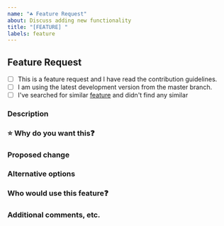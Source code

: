 ```yaml
---
name: "☘️ Feature Request"
about: Discuss adding new functionality
title: "[FEATURE] "
labels: feature
---
```


<!-- Before submitting a new issue, please make sure that the same issue has not been created already -->

## Feature Request

<!-- Replace the space character between the square brackets with an x in order to check the boxes -->

- [ ] This is a feature request and I have read the contribution guidelines.
- [ ] I am using the latest development version from the master branch.
- [ ] I've searched for similar [feature](../issues) and didn't find any similar

### Description

<!-- Explain the feature as clearly as you can. What is it, how would you expect it to work, and what value does it bring to CloudKats? -->

### ⭐️ Why do you want this❓

<!-- Let us know what is the use case that this improvement solves -->

### Proposed change

<!-- Use this section to describe the feature you'd like to be added. -->

### Alternative options

<!-- Use this section to describe alternative options and why you've decided on the proposed feature above. -->

### Who would use this feature❓

<!-- Describe who would benefit from using this feature. -->

### Additional comments, etc.
